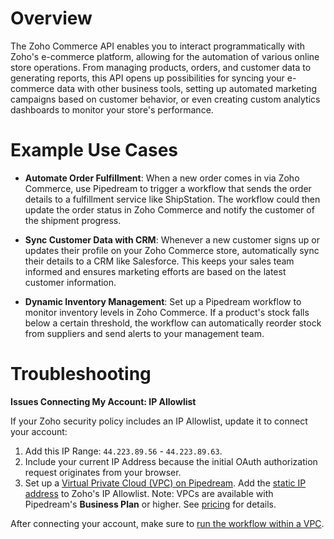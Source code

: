 # Overview

The Zoho Commerce API enables you to interact programmatically with Zoho's e-commerce platform, allowing for the automation of various online store operations. From managing products, orders, and customer data to generating reports, this API opens up possibilities for syncing your e-commerce data with other business tools, setting up automated marketing campaigns based on customer behavior, or even creating custom analytics dashboards to monitor your store's performance.

# Example Use Cases

- **Automate Order Fulfillment**: When a new order comes in via Zoho Commerce, use Pipedream to trigger a workflow that sends the order details to a fulfillment service like ShipStation. The workflow could then update the order status in Zoho Commerce and notify the customer of the shipment progress.

- **Sync Customer Data with CRM**: Whenever a new customer signs up or updates their profile on your Zoho Commerce store, automatically sync their details to a CRM like Salesforce. This keeps your sales team informed and ensures marketing efforts are based on the latest customer information.

- **Dynamic Inventory Management**: Set up a Pipedream workflow to monitor inventory levels in Zoho Commerce. If a product's stock falls below a certain threshold, the workflow can automatically reorder stock from suppliers and send alerts to your management team.

# Troubleshooting

**Issues Connecting My Account: IP Allowlist**

If your Zoho security policy includes an IP Allowlist, update it to connect your account:

1. Add this IP Range: `44.223.89.56` - `44.223.89.63`.
2. Include your current IP Address because the initial OAuth authorization request originates from your browser.
3. Set up a [Virtual Private Cloud (VPC) on Pipedream](https://pipedream.com/docs/workflows/vpc#create-a-new-vpc). Add the [static IP address](https://pipedream.com/docs/workflows/vpc#find-the-static-outbound-ip-address-for-a-vpc) to Zoho's IP Allowlist. Note: VPCs are available with Pipedream's **Business Plan** or higher. See [pricing](https://pipedream.com/pricing) for details.

After connecting your account, make sure to [run the workflow within a VPC](https://pipedream.com/docs/workflows/vpc#run-workflows-within-a-vpc).